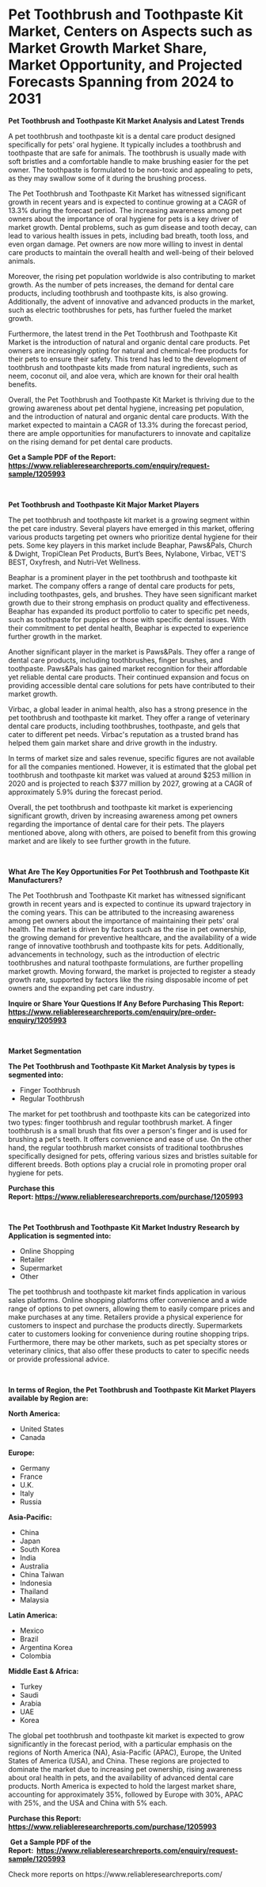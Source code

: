 <p><h1>Pet Toothbrush and Toothpaste Kit Market, Centers on Aspects such as Market Growth Market Share, Market Opportunity, and Projected Forecasts Spanning from 2024 to 2031</h1></p><p><strong>Pet Toothbrush and Toothpaste Kit Market Analysis and Latest Trends</strong></p>
<p><p>A pet toothbrush and toothpaste kit is a dental care product designed specifically for pets' oral hygiene. It typically includes a toothbrush and toothpaste that are safe for animals. The toothbrush is usually made with soft bristles and a comfortable handle to make brushing easier for the pet owner. The toothpaste is formulated to be non-toxic and appealing to pets, as they may swallow some of it during the brushing process.</p><p>The Pet Toothbrush and Toothpaste Kit Market has witnessed significant growth in recent years and is expected to continue growing at a CAGR of 13.3% during the forecast period. The increasing awareness among pet owners about the importance of oral hygiene for pets is a key driver of market growth. Dental problems, such as gum disease and tooth decay, can lead to various health issues in pets, including bad breath, tooth loss, and even organ damage. Pet owners are now more willing to invest in dental care products to maintain the overall health and well-being of their beloved animals.</p><p>Moreover, the rising pet population worldwide is also contributing to market growth. As the number of pets increases, the demand for dental care products, including toothbrush and toothpaste kits, is also growing. Additionally, the advent of innovative and advanced products in the market, such as electric toothbrushes for pets, has further fueled the market growth.</p><p>Furthermore, the latest trend in the Pet Toothbrush and Toothpaste Kit Market is the introduction of natural and organic dental care products. Pet owners are increasingly opting for natural and chemical-free products for their pets to ensure their safety. This trend has led to the development of toothbrush and toothpaste kits made from natural ingredients, such as neem, coconut oil, and aloe vera, which are known for their oral health benefits.</p><p>Overall, the Pet Toothbrush and Toothpaste Kit Market is thriving due to the growing awareness about pet dental hygiene, increasing pet population, and the introduction of natural and organic dental care products. With the market expected to maintain a CAGR of 13.3% during the forecast period, there are ample opportunities for manufacturers to innovate and capitalize on the rising demand for pet dental care products.</p></p>
<p><strong>Get a Sample PDF of the Report:&nbsp; <a href="https://www.reliableresearchreports.com/enquiry/request-sample/1205993">https://www.reliableresearchreports.com/enquiry/request-sample/1205993</a></strong></p>
<p>&nbsp;</p>
<p><strong>Pet Toothbrush and Toothpaste Kit Major Market Players</strong></p>
<p><p>The pet toothbrush and toothpaste kit market is a growing segment within the pet care industry. Several players have emerged in this market, offering various products targeting pet owners who prioritize dental hygiene for their pets. Some key players in this market include Beaphar, Paws&Pals, Church & Dwight, TropiClean Pet Products, Burt’s Bees, Nylabone, Virbac, VET'S BEST, Oxyfresh, and Nutri-Vet Wellness.</p><p>Beaphar is a prominent player in the pet toothbrush and toothpaste kit market. The company offers a range of dental care products for pets, including toothpastes, gels, and brushes. They have seen significant market growth due to their strong emphasis on product quality and effectiveness. Beaphar has expanded its product portfolio to cater to specific pet needs, such as toothpaste for puppies or those with specific dental issues. With their commitment to pet dental health, Beaphar is expected to experience further growth in the market.</p><p>Another significant player in the market is Paws&Pals. They offer a range of dental care products, including toothbrushes, finger brushes, and toothpaste. Paws&Pals has gained market recognition for their affordable yet reliable dental care products. Their continued expansion and focus on providing accessible dental care solutions for pets have contributed to their market growth.</p><p>Virbac, a global leader in animal health, also has a strong presence in the pet toothbrush and toothpaste kit market. They offer a range of veterinary dental care products, including toothbrushes, toothpaste, and gels that cater to different pet needs. Virbac's reputation as a trusted brand has helped them gain market share and drive growth in the industry.</p><p>In terms of market size and sales revenue, specific figures are not available for all the companies mentioned. However, it is estimated that the global pet toothbrush and toothpaste kit market was valued at around $253 million in 2020 and is projected to reach $377 million by 2027, growing at a CAGR of approximately 5.9% during the forecast period.</p><p>Overall, the pet toothbrush and toothpaste kit market is experiencing significant growth, driven by increasing awareness among pet owners regarding the importance of dental care for their pets. The players mentioned above, along with others, are poised to benefit from this growing market and are likely to see further growth in the future.</p></p>
<p>&nbsp;</p>
<p><strong>What Are The Key Opportunities For Pet Toothbrush and Toothpaste Kit Manufacturers?</strong></p>
<p><p>The Pet Toothbrush and Toothpaste Kit market has witnessed significant growth in recent years and is expected to continue its upward trajectory in the coming years. This can be attributed to the increasing awareness among pet owners about the importance of maintaining their pets' oral health. The market is driven by factors such as the rise in pet ownership, the growing demand for preventive healthcare, and the availability of a wide range of innovative toothbrush and toothpaste kits for pets. Additionally, advancements in technology, such as the introduction of electric toothbrushes and natural toothpaste formulations, are further propelling market growth. Moving forward, the market is projected to register a steady growth rate, supported by factors like the rising disposable income of pet owners and the expanding pet care industry.</p></p>
<p><strong>Inquire or Share Your Questions If Any Before Purchasing This Report: <a href="https://www.reliableresearchreports.com/enquiry/pre-order-enquiry/1205993">https://www.reliableresearchreports.com/enquiry/pre-order-enquiry/1205993</a></strong></p>
<p>&nbsp;</p>
<p><strong>Market Segmentation</strong></p>
<p><strong>The Pet Toothbrush and Toothpaste Kit Market Analysis by types is segmented into:</strong></p>
<p><ul><li>Finger Toothbrush</li><li>Regular Toothbrush</li></ul></p>
<p><p>The market for pet toothbrush and toothpaste kits can be categorized into two types: finger toothbrush and regular toothbrush market. A finger toothbrush is a small brush that fits over a person's finger and is used for brushing a pet's teeth. It offers convenience and ease of use. On the other hand, the regular toothbrush market consists of traditional toothbrushes specifically designed for pets, offering various sizes and bristles suitable for different breeds. Both options play a crucial role in promoting proper oral hygiene for pets.</p></p>
<p><strong>Purchase this Report:&nbsp;<a href="https://www.reliableresearchreports.com/purchase/1205993">https://www.reliableresearchreports.com/purchase/1205993</a></strong></p>
<p>&nbsp;</p>
<p><strong>The Pet Toothbrush and Toothpaste Kit Market Industry Research by Application is segmented into:</strong></p>
<p><ul><li>Online Shopping</li><li>Retailer</li><li>Supermarket</li><li>Other</li></ul></p>
<p><p>The pet toothbrush and toothpaste kit market finds application in various sales platforms. Online shopping platforms offer convenience and a wide range of options to pet owners, allowing them to easily compare prices and make purchases at any time. Retailers provide a physical experience for customers to inspect and purchase the products directly. Supermarkets cater to customers looking for convenience during routine shopping trips. Furthermore, there may be other markets, such as pet specialty stores or veterinary clinics, that also offer these products to cater to specific needs or provide professional advice.</p></p>
<p>&nbsp;</p>
<p><strong>In terms of Region, the Pet Toothbrush and Toothpaste Kit Market Players available by Region are:</strong></p>
<p>
    <p> <strong> North America: </strong>
        <ul>
            <li>United States</li>
            <li>Canada</li>
        </ul>
        </p> 
    <p> <strong> Europe: </strong>
        <ul>
            <li>Germany</li>
            <li>France</li>
            <li>U.K.</li>
            <li>Italy</li>
            <li>Russia</li>
        </ul>
        </p> 
    <p> <strong> Asia-Pacific: </strong>
        <ul>
            <li>China</li>
            <li>Japan</li>
            <li>South Korea</li>
            <li>India</li>
            <li>Australia</li>
            <li>China Taiwan</li>
            <li>Indonesia</li>
            <li>Thailand</li>
            <li>Malaysia</li>
        </ul>
        </p> 
    <p> <strong> Latin America: </strong>
        <ul>
            <li>Mexico</li>
            <li>Brazil</li>
            <li>Argentina Korea</li>
            <li>Colombia</li>
        </ul>
        </p> 
    <p> <strong> Middle East & Africa: </strong>
        <ul>
            <li>Turkey</li>
            <li>Saudi</li>
            <li>Arabia</li>
            <li>UAE</li>
            <li>Korea</li>
        </ul>
    </p>
    </p>
<p><p>The global pet toothbrush and toothpaste kit market is expected to grow significantly in the forecast period, with a particular emphasis on the regions of North America (NA), Asia-Pacific (APAC), Europe, the United States of America (USA), and China. These regions are projected to dominate the market due to increasing pet ownership, rising awareness about oral health in pets, and the availability of advanced dental care products. North America is expected to hold the largest market share, accounting for approximately 35%, followed by Europe with 30%, APAC with 25%, and the USA and China with 5% each.</p></p>
<p><strong>Purchase this Report: <a href="https://www.reliableresearchreports.com/purchase/1205993">https://www.reliableresearchreports.com/purchase/1205993</a></strong></p>
<p>&nbsp;<strong>Get a Sample PDF of the Report:&nbsp;&nbsp;<a href="https://www.reliableresearchreports.com/enquiry/request-sample/1205993">https://www.reliableresearchreports.com/enquiry/request-sample/1205993</a></strong></p>
<p><strong></strong></p>
<p>Check more reports on https://www.reliableresearchreports.com/</p>